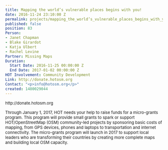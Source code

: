```yaml
---
title: Mapping the world’s vulnerable places begins with you!
date: 2016-11-24 23:10:00 Z
permalink: projects/mapping_the_world’s_vulnerable_places_begins_with_you!
published: false
position: 83
Person:
- Janet Chapman
- Blake Girardot
- Katja Ulbert
- Rachel Levine
Partner: Missing Maps
Duration:
  Start Date: 2016-11-25 00:00:00 Z
  End Date: 2017-01-02 00:00:00 Z
HOT Involvement: Community Development
Link: http://donate.hotosm.org
Contact: "<p>info@hotosm.org</p>"
created: 1480029044
---
```


<p><span style="font-size: 13.008px;">http://donate.hotosm.org</span></p><p><span style="font-size: 13.008px;">Through January 1, 2017, HOT needs your help to raise funds for a micro-grants program. This program will provide small grants to spark or support HOT/OpenStreetMap (OSM) community-led projects by sponsoring basic costs of mapping, from GPS devices, phones and laptops to transportation and internet connectivity. The micro-grants program will launch in 2017 to support local leaders who are transforming their countries by creating more complete maps and building local OSM capacity.</span></p><p>&nbsp;</p>
